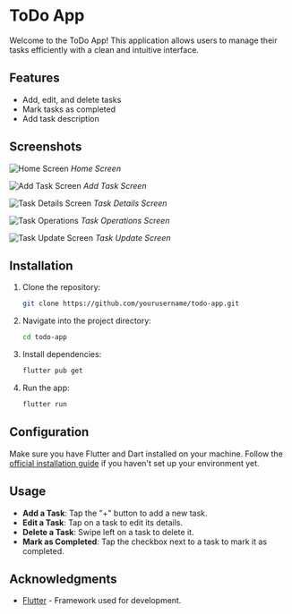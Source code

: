 # ToDo App

Welcome to the ToDo App! This application allows users to manage their tasks efficiently with a clean and intuitive interface.

## Features

- Add, edit, and delete tasks
- Mark tasks as completed
- Add task description

## Screenshots

![Home Screen](results/home.png)
*Home Screen*

![Add Task Screen](results/create_task.png)
*Add Task Screen*

![Task Details Screen](results/task_detail.png)
*Task Details Screen*

![Task Operations](results/delete_edit.png)
*Task Operations Screen*

![Task Update Screen](results/update.png)
*Task Update Screen*

## Installation

1. Clone the repository:
    ```bash
    git clone https://github.com/yourusername/todo-app.git
    ```

2. Navigate into the project directory:
    ```bash
    cd todo-app
    ```

3. Install dependencies:
    ```bash
    flutter pub get
    ```

4. Run the app:
    ```bash
    flutter run
    ```

## Configuration

Make sure you have Flutter and Dart installed on your machine. Follow the [official installation guide](https://flutter.dev/docs/get-started/install) if you haven't set up your environment yet.

## Usage

- **Add a Task**: Tap the "+" button to add a new task.
- **Edit a Task**: Tap on a task to edit its details.
- **Delete a Task**: Swipe left on a task to delete it.
- **Mark as Completed**: Tap the checkbox next to a task to mark it as completed.


## Acknowledgments

- [Flutter](https://flutter.dev/) - Framework used for development.

